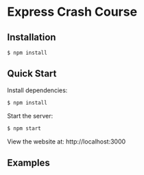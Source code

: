 # Express Crash Course

## Installation

```
$ npm install
```

## Quick Start
  Install dependencies:

```bash
$ npm install
```

  Start the server:

```bash
$ npm start
```
  View the website at: http://localhost:3000

## Examples
